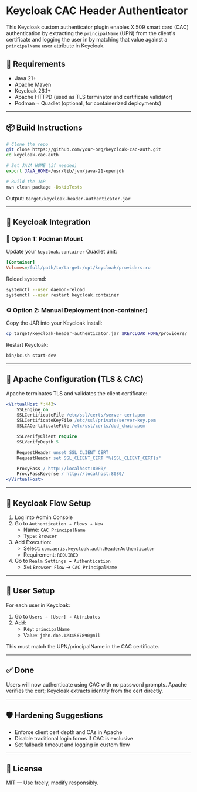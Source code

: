 # Keycloak CAC Header Authenticator

This Keycloak custom authenticator plugin enables X.509 smart card (CAC) authentication by extracting the `principalName` (UPN) from the client's certificate and logging the user in by matching that value against a `principalName` user attribute in Keycloak.

## 🔧 Requirements

- Java 21+
- Apache Maven
- Keycloak 26.1+
- Apache HTTPD (used as TLS terminator and certificate validator)
- Podman + Quadlet (optional, for containerized deployments)

---

## 📦 Build Instructions

```bash
# Clone the repo
git clone https://github.com/your-org/keycloak-cac-auth.git
cd keycloak-cac-auth

# Set JAVA_HOME (if needed)
export JAVA_HOME=/usr/lib/jvm/java-21-openjdk

# Build the JAR
mvn clean package -DskipTests
```

Output: `target/keycloak-header-authenticator.jar`

---

## 🧩 Keycloak Integration

### 📁 Option 1: Podman Mount

Update your `keycloak.container` Quadlet unit:

```ini
[Container]
Volumes=/full/path/to/target:/opt/keycloak/providers:ro
```

Reload systemd:

```bash
systemctl --user daemon-reload
systemctl --user restart keycloak.container
```

### ⚙️ Option 2: Manual Deployment (non-container)

Copy the JAR into your Keycloak install:

```bash
cp target/keycloak-header-authenticator.jar $KEYCLOAK_HOME/providers/
```

Restart Keycloak:

```bash
bin/kc.sh start-dev
```

---

## 🔐 Apache Configuration (TLS & CAC)

Apache terminates TLS and validates the client certificate:

```apache
<VirtualHost *:443>
    SSLEngine on
    SSLCertificateFile /etc/ssl/certs/server-cert.pem
    SSLCertificateKeyFile /etc/ssl/private/server-key.pem
    SSLCACertificateFile /etc/ssl/certs/dod_chain.pem

    SSLVerifyClient require
    SSLVerifyDepth 5

    RequestHeader unset SSL_CLIENT_CERT
    RequestHeader set SSL_CLIENT_CERT "%{SSL_CLIENT_CERT}s"

    ProxyPass / http://localhost:8080/
    ProxyPassReverse / http://localhost:8080/
</VirtualHost>
```

---

## 🧠 Keycloak Flow Setup

1. Log into Admin Console
2. Go to `Authentication → Flows → New`
   - Name: `CAC PrincipalName`
   - Type: `Browser`
3. Add Execution:
   - Select: `com.aeris.keycloak.auth.HeaderAuthenticator`
   - Requirement: `REQUIRED`
4. Go to `Realm Settings → Authentication`
   - Set `Browser Flow` → `CAC PrincipalName`

---

## 👤 User Setup

For each user in Keycloak:

1. Go to `Users → [User] → Attributes`
2. Add:
   - Key: `principalName`
   - Value: `john.doe.1234567890@mil`

This must match the UPN/principalName in the CAC certificate.

---

## ✅ Done

Users will now authenticate using CAC with no password prompts. Apache verifies the cert; Keycloak extracts identity from the cert directly.

---

## 🛡 Hardening Suggestions

- Enforce client cert depth and CAs in Apache
- Disable traditional login forms if CAC is exclusive
- Set fallback timeout and logging in custom flow

---

## 🧾 License

MIT — Use freely, modify responsibly.